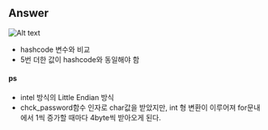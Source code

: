 ## Answer

![Alt text](https://user-images.githubusercontent.com/37611500/126041094-ff154499-2fe3-4eee-8037-f559e76e2827.PNG)
+ hashcode 변수와 비교
+ 5번 더한 값이 hashcode와 동일해야 함

#### ps
+ intel 방식의 Little Endian 방식
+ chck_password함수 인자로 char값을 받았지만, int 형 변환이 이루어져 for문내에서 1씩 증가할 때마다 4byte씩 받아오게 된다.
